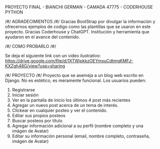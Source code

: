 PROYECTO FINAL - BIANCHI GERMAN - CAMADA 47775 - CODERHOUSE PYTHON

/#/ AGRADECIMIENTOS /#/
Gracias BootStrap por divulgar la información y ofrecernos ejemplos de codigo como las plantillas que se usaron en este proyecto.
Gracias Coderhouse y ChatGPT. Institución y herramienta que ayudaron en el avance del contenido.

/#/ COMO PROBARLO /#/

Se deja el siguiente link con un video ilustrativo:
https://drive.google.com/file/d/1XTWipkkzOEYmxuCdtmgKMFJ-KXZgh48G/view?usp=sharing


/#/ PROYECTO /#/
Proyecto que se asemeja a un blog web escrito en Django. No es estético, es meramente funcional.
Los usuarios pueden:
1) Registrarse
2) Iniciar sesión
3) Ver en la pantalla de inicio los últimos 4 post más recientes
4) Agregar un nuevo post acerca de un tema de interés.
4) Clickear en cualquier posteo y ver el contenido.
5) Editar sus propios posteos
6) Buscar posteos por título
7) Agregar información adicional a su perfil (nombre completo y una imágen de Avatar)
8) Editar su información personal (email, nombre completo, contraseña, imágen de Avatar)






